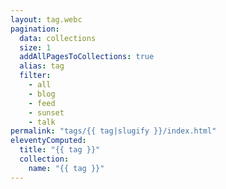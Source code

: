 ```yaml
---
layout: tag.webc
pagination:
  data: collections
  size: 1
  addAllPagesToCollections: true
  alias: tag
  filter:
    - all
    - blog
    - feed
    - sunset
    - talk
permalink: "tags/{{ tag|slugify }}/index.html"
eleventyComputed:
  title: "{{ tag }}"
  collection:
    name: "{{ tag }}"
---
```

